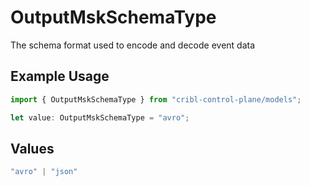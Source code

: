 # OutputMskSchemaType

The schema format used to encode and decode event data

## Example Usage

```typescript
import { OutputMskSchemaType } from "cribl-control-plane/models";

let value: OutputMskSchemaType = "avro";
```

## Values

```typescript
"avro" | "json"
```